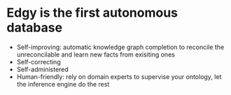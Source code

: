 # Edgy is the first autonomous database
- Self-improving: automatic knowledge graph completion to reconcile the unreconcilable and learn new facts from exisiting ones
- Self-correcting
- Self-administered
- Human-friendly: rely on domain experts to supervise your ontology, let the inference engine do the rest
